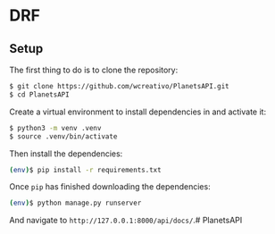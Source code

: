 # DRF

## Setup

The first thing to do is to clone the repository:

```sh
$ git clone https://github.com/wcreativo/PlanetsAPI.git
$ cd PlanetsAPI
```

Create a virtual environment to install dependencies in and activate it:

```sh
$ python3 -m venv .venv
$ source .venv/bin/activate
```

Then install the dependencies:

```sh
(env)$ pip install -r requirements.txt
```

Once `pip` has finished downloading the dependencies:
```sh
(env)$ python manage.py runserver
```
And navigate to `http://127.0.0.1:8000/api/docs/`.# PlanetsAPI
